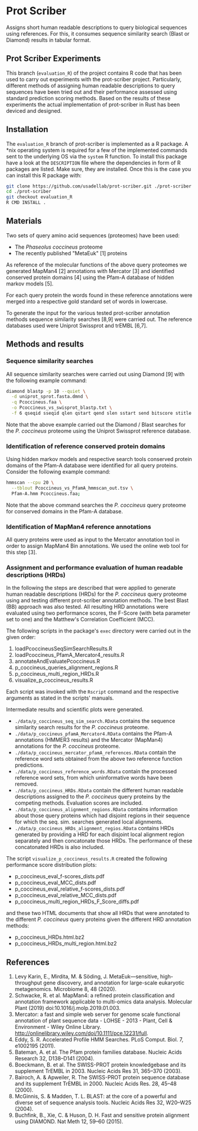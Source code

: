 # Prot Scriber

Assigns short human readable descriptions to query biological sequences using references. For this, it consumes sequence similarity search (Blast or Diamond) results in tabular format.

## Prot Scriber Experiments

This branch (`evaluation_R`) of the project contains R code that has been used to carry out experiments with the prot-scriber project. Particularly, different methods of assigning human readable descriptions to query sequences have been tried out and their performance assessed using standard prediction scoring methods. Based on the results of these experiments the actual implementation of prot-scriber in Rust has been deviced and designed.

## Installation

The `evaluation_R` branch of prot-scriber is implemented as a R package. A *nix operating system is required for a few of the implemented commands sent to the underlying OS via the `system` R function. To install this package have a look at the `DESCRIPTION` file where the dependencies in form of R packages are listed. Make sure, they are installed. Once this is the case you can install this R package with:

```sh
git clone https://github.com/usadellab/prot-scriber.git ./prot-scriber
cd ./prot-scriber
git checkout evaluation_R
R CMD INSTALL .
```

## Materials

Two sets of query amino acid sequences (proteomes) have been used:

* The _Phaseolus coccineus_ proteome
* The recently published "MetaEuk" [1] proteins

As reference of the molecular functions of the above query proteomes we generated MapMan4 [2] annotations with Mercator [3] and identified conserved protein domains [4] using the Pfam-A database of hidden markov models [5].

For each query protein the words found in these reference annotations were merged into a respective gold standard set of words in lowercase.

To generate the input for the various tested prot-scriber annotation methods sequence similarity searches [8,9] were carried out. The reference databases used were Uniprot Swissprot and trEMBL [6,7].

## Methods and results

### Sequence similarity searches

All sequence similarity searches were carried out using Diamond [9] with the following example command:

```sh
diamond blastp -p 10 --quiet \
  -d uniprot_sprot.fasta.dmnd \
  -q Pcoccineus.faa \
  -o Pcoccineus_vs_swisprot_blastp.txt \
  -f 6 qseqid sseqid qlen qstart qend slen sstart send bitscore stitle evalue;
```
Note that the above example carried out the Diamond / Blast searches for the _P. coccineus_ proteome using the Uniprot Swissprot reference database.

### Identification of reference conserved protein domains

Using hidden markov models and respective search tools conserved protein domains of the Pfam-A database were identified for all query proteins. Consider the following example command:

```sh
hmmscan --cpu 20 \
  --tblout Pcoccineus_vs_PfamA_hmmscan_out.tsv \
  Pfam-A.hmm Pcoccineus.faa;
```
Note that the above command searches the _P. coccineus_ query proteome for conserved domains in the Pfam-A database.

### Identification of MapMan4 reference annotations

All query proteins were used as input to the Mercator annotation tool in order to assign MapMan4 Bin annotations. We used the online web tool for this step [3].

### Assignment and performance evaluation of human readable descriptions (HRDs)

In the following the steps are described that were applied to generate human readable descriptions (HRDs) for the _P. coccineus_ query proteome using and testing different prot-scriber annotation methods. The best Blast (BB) approach was also tested. All resulting HRD annotations were evaluated using two performance scores, the F-Score (with beta parameter set to one) and the Matthew's Correlation Coefficient (MCC). 

The following scripts in the package's `exec` directory were carried out in the given order:

1. loadPcoccineusSeqSimSearchResults.R
2. loadPcoccineus_PfamA_Mercator4_results.R
3. annotateAndEvaluatePcoccineus.R
4. p_coccineus_queries_alignment_regions.R
5. p_coccineus_multi_region_HRDs.R
6. visualize_p_coccineus_results.R

Each script was invoked with the `Rscript` command and the respective arguments as stated in the scripts' manuals.

Intermediate results and scientific plots were generated. 

* `./data/p_coccineus_seq_sim_search.RData` contains the sequence similarity search results for the _P. coccineus_ proteome.
* `./data/p_coccineus_pfamA_Mercator4.RData` contains the Pfam-A annotations (HMMER3 results) and the Mercator (MapMan4) annotations for the _P. coccineus_ proteome.
* `./data/p_coccineus_mercator_pfamA_references.RData` contain the reference word sets obtained from the above two reference function predictions.
* `./data/p_coccineus_reference_words.RData` contain the processed reference word sets, from which uninformative words have been removed.
* `./data/p_coccineus_HRDs.RData` contain the different human readable descriptions assigned to the _P. coccineus_ query proteins by the competing methods. Evaluation scores are included.
* `./data/p_coccineus_alignment_regions.RData` contains information about those query proteins which had disjoint regions in their sequence for which the seq. sim. searches generated local alignments.
* `./data/p_coccineus_HRDs_alignment_regios.RData` contains HRDs generated by providing a HRD for each disjoint local alignment region separately and then concatonate those HRDs. The performance of these concatonated HRDs is also included.

The script `visualize_p_coccineus_results.R` created the following performance score distribution plots:

* p_coccineus_eval_f-scores_dists.pdf
* p_coccineus_eval_MCC_dists.pdf
* p_coccineus_eval_relative_f-scores_dists.pdf
* p_coccineus_eval_relative_MCC_dists.pdf
* p_coccineus_multi_region_HRDs_F_Score_diffs.pdf

and these two HTML documents that show all HRDs that were annotated to the different _P. coccineus_ query proteins given the different HRD annotation methods:

* p_coccineus_HRDs.html.bz2
* p_coccineus_HRDs_multi_region.html.bz2

## References

1. Levy Karin, E., Mirdita, M. & Söding, J. MetaEuk—sensitive, high-throughput gene discovery, and annotation for large-scale eukaryotic metagenomics. Microbiome 8, 48 (2020).
2. Schwacke, R. et al. MapMan4: a refined protein classification and annotation framework applicable to multi-omics data analysis. Molecular Plant (2019) doi:10.1016/j.molp.2019.01.003.
3. Mercator: a fast and simple web server for genome scale functional annotation of plant sequence data - LOHSE - 2013 - Plant, Cell & Environment - Wiley Online Library. http://onlinelibrary.wiley.com/doi/10.1111/pce.12231/full.
4. Eddy, S. R. Accelerated Profile HMM Searches. PLoS Comput. Biol. 7, e1002195 (2011).
5. Bateman, A. et al. The Pfam protein families database. Nucleic Acids Research 32, D138–D141 (2004).
6. Boeckmann, B. et al. The SWISS-PROT protein knowledgebase and its supplement TrEMBL in 2003. Nucleic Acids Res 31, 365–370 (2003).
7. Bairoch, A. & Apweiler, R. The SWISS-PROT protein sequence database and its supplement TrEMBL in 2000. Nucleic Acids Res. 28, 45–48 (2000).
8. McGinnis, S. & Madden, T. L. BLAST: at the core of a powerful and diverse set of sequence analysis tools. Nucleic Acids Res 32, W20–W25 (2004).
9. Buchfink, B., Xie, C. & Huson, D. H. Fast and sensitive protein alignment using DIAMOND. Nat Meth 12, 59–60 (2015).

